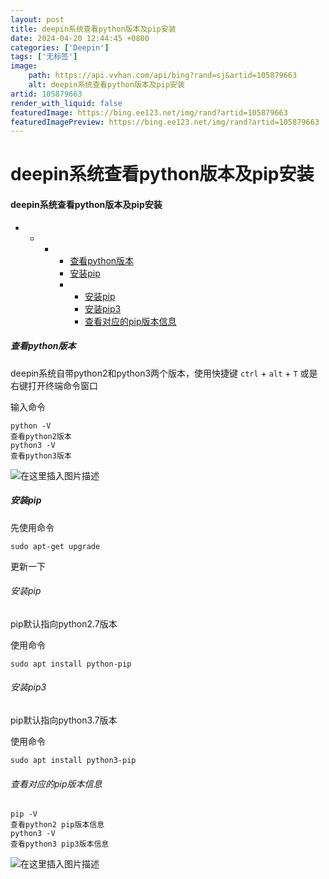 ```yaml
---
layout: post
title: deepin系统查看python版本及pip安装
date: 2024-04-20 12:44:45 +0800
categories: ['Deepin']
tags: ['无标签']
image:
    path: https://api.vvhan.com/api/bing?rand=sj&artid=105879663
    alt: deepin系统查看python版本及pip安装
artid: 105879663
render_with_liquid: false
featuredImage: https://bing.ee123.net/img/rand?artid=105879663
featuredImagePreview: https://bing.ee123.net/img/rand?artid=105879663
---
```


# deepin系统查看python版本及pip安装

#### deepin系统查看python版本及pip安装

* + - * [查看python版本](#python_2)
      * [安装pip](#pip_14)
      * + [安装pip](#pip_22)
        + [安装pip3](#pip3_31)
        + [查看对应的pip版本信息](#pip_40)

##### 查看python版本

deepin系统自带python2和python3两个版本，使用快捷键
`ctrl`
+
`alt`
+
`T`
或是右键打开终端命令窗口

输入命令

```shell
python -V
查看python2版本
python3 -V
查看python3版本

```

![在这里插入图片描述](https://i-blog.csdnimg.cn/blog_migrate/90f3a59be83cd6e0decee1cdff4b3253.png)

##### 安装pip

先使用命令

```shell
sudo apt-get upgrade

```

更新一下

###### 安装pip

pip默认指向python2.7版本

使用命令

```shell
sudo apt install python-pip

```

###### 安装pip3

pip默认指向python3.7版本

使用命令

```shell
sudo apt install python3-pip

```

###### 查看对应的pip版本信息

```shell
pip -V
查看python2 pip版本信息
python3 -V
查看python3 pip3版本信息

```

![在这里插入图片描述](https://i-blog.csdnimg.cn/blog_migrate/dd24bed1beff787e42beee2a1199d231.png)